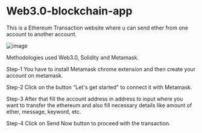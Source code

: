 # Web3.0-blockchain-app
This is a Ethereum Transaction website where u can send ether from one account to another account.

![image](https://user-images.githubusercontent.com/93033579/213908692-ffb7d40b-e214-4f52-b5df-bc094a8da835.png)

Methodologies used Web3.0, Solidity and Metamask.

Step-1 You have to install Metamask chrome extension and then create your account on metamask.

Step-2 Click on the button "Let's get started" to connect it with Metamask.

Step-3 After that fill the account address in address to input where you want to transfer the ethereum and also fill necessary details like amount of ether, message, keyword, etc.

Step-4 Click on Send Now button to proceed with the transaction.
